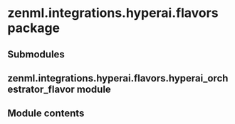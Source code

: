 # zenml.integrations.hyperai.flavors package

## Submodules

## zenml.integrations.hyperai.flavors.hyperai_orchestrator_flavor module

## Module contents
